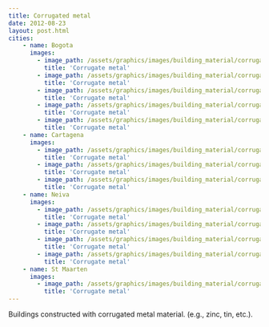 ```yaml
---
title: Corrugated metal 
date: 2012-08-23
layout: post.html
cities:
    - name: Bogota
      images:
        - image_path: /assets/graphics/images/building_material/corrugated_metal/metal_bogota_01.jpg
          title: 'Corrugate metal'
        - image_path: /assets/graphics/images/building_material/corrugated_metal/metal_bogota_02.jpg
          title: 'Corrugate metal'
        - image_path: /assets/graphics/images/building_material/corrugated_metal/metal_bogota_03.jpg
          title: 'Corrugate metal'
        - image_path: /assets/graphics/images/building_material/corrugated_metal/metal_bogota_04.jpg
          title: 'Corrugate metal'
        - image_path: /assets/graphics/images/building_material/corrugated_metal/metal_bogota_05.jpg
          title: 'Corrugate metal'
    - name: Cartagena
      images:
        - image_path: /assets/graphics/images/building_material/corrugated_metal/metal_cartagena_01.png
          title: 'Corrugate metal'
        - image_path: /assets/graphics/images/building_material/corrugated_metal/metal_cartagena_02.png
          title: 'Corrugate metal'
        - image_path: /assets/graphics/images/building_material/corrugated_metal/metal_cartagena_03.png
          title: 'Corrugate metal'
    - name: Neiva
      images:
        - image_path: /assets/graphics/images/building_material/corrugated_metal/metal_neiva_01.png
          title: 'Corrugate metal'
        - image_path: /assets/graphics/images/building_material/corrugated_metal/metal_neiva_02.png
          title: 'Corrugate metal'
        - image_path: /assets/graphics/images/building_material/corrugated_metal/metal_neiva_03.png
          title: 'Corrugate metal'
        - image_path: /assets/graphics/images/building_material/corrugated_metal/metal_neiva_04.png
          title: 'Corrugate metal'
    - name: St Maarten
      images:
        - image_path: /assets/graphics/images/building_material/corrugated_metal/metal_st_maarten_01.png
          title: 'Corrugate metal'
---
```

Buildings constructed with corrugated metal material. (e.g., zinc, tin, etc.).